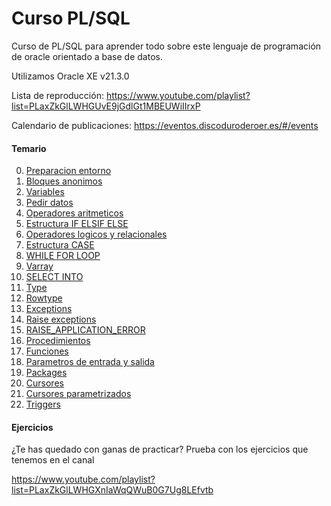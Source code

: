 # Curso PL/SQL

Curso de PL/SQL para aprender todo sobre este lenguaje de programación de oracle orientado a base de datos.

Utilizamos Oracle XE v21.3.0

Lista de reproducción: https://www.youtube.com/playlist?list=PLaxZkGlLWHGUvE9jGdlGt1MBEUWiIIrxP

Calendario de publicaciones: https://eventos.discoduroderoer.es/#/events

#### Temario

0. [Preparacion entorno](https://youtu.be/YHh16KbBulo)
1. [Bloques anonimos](https://youtu.be/5SKqXKk8DN4)
2. [Variables](https://youtu.be/3oStXf-pm64)
3. [Pedir datos](https://youtu.be/ck08UMeqix8)
4. [Operadores aritmeticos](https://youtu.be/IACPLldMBJQ)
5. [Estructura IF ELSIF ELSE](https://youtu.be/5_EjXsXL_fo)
6. [Operadores logicos y relacionales](https://youtu.be/-731ihy0Uqw)
7. [Estructura CASE](https://youtu.be/fn6C8XF7UeY)
8. [WHILE FOR LOOP](https://youtu.be/WgpM06NF5Hw)
9. [Varray](https://youtu.be/_sfIUcsUolc)
10. [SELECT INTO](https://youtu.be/X-XoLDE1V_8)
11. [Type](https://youtu.be/PrUrGFHN24k)
12. [Rowtype](https://youtu.be/695hz8AbQYc)
13. [Exceptions](https://youtu.be/9hFf7iF7uNk)
14. [Raise exceptions](https://youtu.be/Z6Fk11KzJws)
15. [RAISE_APPLICATION_ERROR](https://youtu.be/YKG65jAfN5o)
16. [Procedimientos](https://youtu.be/Dh0i29G3sy8)
17. [Funciones](https://youtu.be/4yzjnrtPV3s)
18. [Parametros de entrada y salida](https://youtu.be/jEbjFlKzCNw)
19. [Packages]()
20. [Cursores]()
21. [Cursores parametrizados]()
22. [Triggers]()

#### Ejercicios

¿Te has quedado con ganas de practicar? Prueba con los ejercicios que tenemos en el canal

https://www.youtube.com/playlist?list=PLaxZkGlLWHGXnIaWqQWuB0G7Ug8LEfvtb
